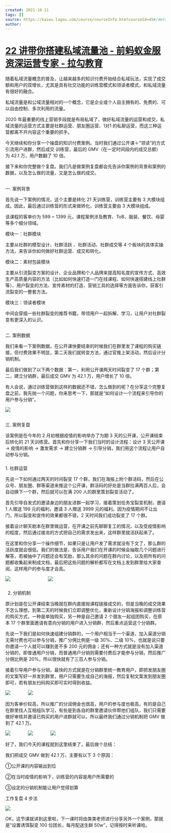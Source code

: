```yaml
---
created: 2021-10-11
tags: []
source: https://kaiwu.lagou.com/course/courseInfo.htm?courseId=45#/detail/pc?id=1636
author: 
---
```


# [22 讲带你搭建私域流量池 - 前蚂蚁金服资深运营专家 - 拉勾教育](https://kaiwu.lagou.com/course/courseInfo.htm?courseId=45#/detail/pc?id=1636)


随着私域流量概念的普及，让越来越多的知识付费开始结合私域玩法，实现了成交额和用户的双增长，尤其是具有社交功能的训练营模式和领读者模式，和私域流量有很好的融合。

私域流量是和公域流量相对的一个概念，它是企业或个人自主拥有的、免费的、可以自由控制、多次利用的流量。

2020 年最重要的线上营销手段就是布局私域了，做好私域流量的运营和成交，私域流量的运营方式主要是社群运营、朋友圈运营、1对1 的私聊运营，而这三种运营都离不开内容这个重要的抓手。

今天继续和你分享一个操盘的知识付费案例。当时我们通过公开课＋“领读”的方式引流用户进群，然后成交 训练营，最后的 GMV（在一定时间段内的成交总额） 为 42.1 万，用户数翻了 10 倍。

接下来和你完整做个复盘。我们凡是做案例复盘都会先告诉你案例的背景和案例的数据，以及怎么做的流量，又是怎么做的成交。

## 

一. 案例背景

首先说一下案例的情况，这个主要是转化 21 天训练营，训练营主要有 3 大模块组成。因此，最后通过训练营的形式来做转化，训练营主要由 3 大模块组成。

该课程的客单价为 599 ~ 1399 元，课程案例涉及教育、ToB、服装、餐饮、母婴等多个细分领域。

模块一：社群模块

主要从社群的模型设计、社群活跃 、社群活动、社群成交等 4 个板块的具体实操方法，来告诉你如何做好社群运营、成交和转化。

模块二：素材包装模块

主要从引流裂变方案的设计、企业品牌和个人品牌来提高知名度的宣传方式、高效生产高质量内容的方法（比如如何快速打造一门在线课程、如何快速搭建线上社群等）、用户裂变的方法、宣传素材的打造、营销工具的选择等方面告诉你，获客引流裂变的一整套方法。

模块三：领读者模块

中间会穿插一些社群裂变的推荐书籍，带领用户一起拆解、学习，让用户对社群裂变有更深入的认识。

## 

二. 案例数据

我们来看一下案例数据，在公开课快要结束的时候我们在群里发了课程的购买链接，但付费效果不明显，第二天我们就转变方法，通过官推上架活动，然后设计分销机制。

最后我们做到了以下两个数据：第一，利用公开课两天时间裂变了 17 个群；第二，建立分销群，最后成交 GMV 为 42.1 万，用户增长了 10 倍。

有人会说，通过训练营做到这样的数据还不错，怎么做到的呢？在分享这个完整复盘之前，我先抛一个问题，你来思考一下，那就是“如何设计一个流程来引导你的用户参与分销”。

![](https://s0.lgstatic.com/i/image3/M01/82/EC/Cgq2xl6J24yABGQJAAN70aJmTv8838.jpg)

## 

三. 案例复盘

该案例是在今年的 2 月初根据疫情的影响举办了为期 3 天的公开课，公开课结束后转化的 21 天训练营。首先和你分享一下我们当时的设计流程：设计 3 天公开课 → 疫情的影响 → 激发需求 → 建立分销群 → 引导分销，我们用这个流程让用户自动参与分销。

### 

1\. 社群运营

先说一下如何通过两天的时间裂变 17 个群，我们在海报上附个群活码，然后在公众号、朋友圈、群等渠道来推这个公开课，群活码的好处是当群拉满两百人后，会自动换下一个群，然后就可以在满 200 人的群里策划裂变活动了。

首先引导自发式的邀请身边的朋友进群一起学习，接着策划任务宝裂变机制，邀请 1 人赠送 199 元的福利，邀请 3 人赠送 3999 元的福利。因为疫情期间不让出门，所以裂变和宣传的效果都很不错，2 天时间我们成功裂变了 17 个群。

接着设计聊天剧本在群里做运营，在开课之前先聊聊复工的情况，以及受疫情影响的程度，然后通过接龙的方式把自己的需求发出来，这样群里就活跃起来了。

在这里和你分享一个操作细节，如果只是让用户发了需求就没有下文了，那么群的活跃度就会很低。我们的做法是，告诉用户我们在开课的时候会抽取几个问题进行解答，若被抽中了问题还会有奖励，那么其余的问题在群内讨论，以及把所有的问题都收集起来制成文档，最后把这些问题的解析都写在文档上发到群里给大家查阅，这样用户的参与度才会高。

 ![](https://s0.lgstatic.com/i/image3/M01/09/D6/Ciqah16J24yATISJAAQJLjYK310825.jpg)                              ![](https://s0.lgstatic.com/i/image3/M01/82/EC/Cgq2xl6J242AFKk9AAUThrJCSGg363.jpg) 

### 

2. 分销机制

原计划是在公开课结束当晚就在群内直接抛课程链接成交的，但是当晚的成交效果不怎么理想，到第二天的时候我们立即调整优化，重新设计分销海报和调整训练营的购买方式，一种是单独购买，另一种是自己邀请 2 个朋友一起组团购买，在原本 17 个群里面邀请有意向分销的用户进入分销群，然后重点运营这个分销群。

先说一下我们是如何快速组建分销群的，一个用户相当于一个渠道，加入渠道分销无需付费也可以参与分销，推广分佣比例是一级 30%、二级 10%，也就是说只要你邀请一个人就可以赚到差不多 200 元的佣金；还有一种方式就是没有加入渠道分销的，即普通用户分销，而普通用户分销则需要付费后才能参与分销，然后推广分佣比例是 20%，所以很快就有了三百人参与分销。

接着引导用户参与分销，最快的方式就是在分销群里统一教育用户，即把发朋友圈的文案写好一并发到群里，用户只需要生成自己的海报，然后复制文案发到朋友圈即可，若有朋友扫码购买即可实时得到收益。

 ![](https://s0.lgstatic.com/i/image3/M01/09/D6/Ciqah16J242AHS_VAAN4R03wua0163.jpg)              ![](https://s0.lgstatic.com/i/image3/M01/82/EC/Cgq2xl6J242ATNhTAAMsq-ebljA456.jpg) 

因为客单价较高，所以推广的分润佣金也很高，用户的参与度也极高，有的是自己在群里找人互相组队学习，有些是到各自的群里邀请伙伴帮他们组队，我们只需要做好审核并邀请已购买的用户进群就可以，所以最终我们通过分销机制把 GMV 做到了 42.1 万。

 ![](https://s0.lgstatic.com/i/image3/M01/09/D6/Ciqah16J242Abs6dAAKBLFjNgV8666.jpg)              ![](https://s0.lgstatic.com/i/image3/M01/82/EC/Cgq2xl6J246AS7qsAAISLnVsL2M554.jpg)              ![](https://s0.lgstatic.com/i/image3/M01/09/D6/Ciqah16J246AedouAAIwjaaiBKE410.jpg) 

好了，我们今天的课程就到这里结束了，最后做个总结：

我们把成交 GMV 做到 42.1 万，主要有以下 3 个原因：

①公开课的内容输出到位

②在当时疫情的影响下，训练营的内容是用户所需要的

③设定的分销机制能让用户觉得划算

工作复盘 4 步法

![](https://s0.lgstatic.com/i/image3/M01/82/EC/Cgq2xl6J24-AcmS4AAEdnnd9w7A427.png)

OK，这节课就讲到这里啦，下一课时将由类类老师进行分享另外一个案例，那就是“设置诱饵裂变 100 位团长，每月配送生鲜 50w”，记得按时来听课哈。
